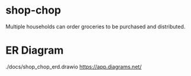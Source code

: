 # shop-chop
Multiple households can order groceries to be purchased and distributed.

# ER Diagram
./docs/shop_chop_erd.drawio
https://app.diagrams.net/
